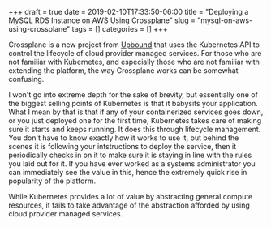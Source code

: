 +++ 
draft = true
date = 2019-02-10T17:33:50-06:00
title = "Deploying a MySQL RDS Instance on AWS Using Crossplane"
slug = "mysql-on-aws-using-crossplane" 
tags = []
categories = []
+++

Crossplane is a new project from [Upbound]() that uses the Kubernetes API to control the lifecycle of cloud provider managed services. For those who are not familiar with Kubernetes, and especially those who are not familiar with extending the platform, the way Crossplane works can be somewhat confusing.

I won't go into extreme depth for the sake of brevity, but essentially one of the biggest selling points of Kubernetes is that it babysits your application. What I mean by that is that if any of your containerized services goes down, or you just deployed one for the first time, Kubernetes takes care of making sure it starts and keeps running. It does this through lifecycle management. You don't have to know exactly how it works to use it, but behind the scenes it is following your intstructions to deploy the service, then it periodically checks in on it to make sure it is staying in line with the rules you laid out for it. If you have ever worked as a systems administrator you can immediately see the value in this, hence the extremely quick rise in popularity of the platform.

While Kubernetes provides a lot of value by abstracting general compute resources, it fails to take advantage of the abstraction afforded by using cloud provider managed services.
